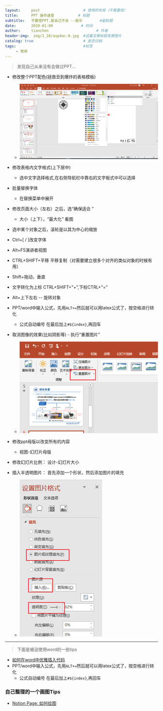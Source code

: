 ```yaml
---
layout:     post                    # 使用的布局（不需要改）
title:      PPT 操作速查           # 标题 
subtitle:   不要怪PPT.是自己不会 --振华        #副标题
date:       2020-01-09             # 时间
author:     tianchen                      # 作者
header-img:  img/1_28/aspdac-0.jpg  #这篇文章标题背景图片  
catalog: true                       # 是否归档
tags:                               #标签
     - 常用
---
```


> 发现自己从来没有会做过PPT...

* 修改整个PPT配色(拯救丑到爆炸的表格模板)
	* ![](https://github.com/A-suozhang/MyPicBed/raw/master/img/20200109114658.png)
* 修改表格内文字格式(上下居中)
	* 选中文字选择格式,在右侧导航栏中靠右的文字板式中可以选择
* 批量替换字体
	* 在替换菜单中展开
* 修改页面大小（左右）之后，选“确保适合	”
  * 大小（上下），“最大化” 看图
* 选中某个对象之后，滚轮是以其为中心的缩放
* Ctrl+[ / ]改变字体
* Alt+F5演讲者视图
* CTRL+SHIFT+平移 平移复制（对需要建立很多个对齐的类似对象的时候有用）
* Shift+拖动，垂直
* 文字转化为上标 CTRL+SHIFT+"+",下标CTRL+"="
* Alt+上下左右 -- 旋转对象
* PPT/word中输入公式，先用```ALT+=```然后就可以用latex公式了，按空格进行转化
	* 公式自动编号 在最后加上```#${index}```,再回车
* 取消图像的效果(比如阴影等) - 执行“重置图片”
	* ![](https://github.com/A-suozhang/MyPicBed/raw/master//img/20200525224754.png)
* 修改ppt母版以改变所有的内容
	* 视图-幻灯片母版 
* 修改幻灯片比例： 设计-幻灯片大小

* 插入半透明图片： 首先添加一个形状，然后添加图片的填充
	- ![](https://github.com/A-suozhang/MyPicBed/raw/master//img/20211115122517.png)

---

> 下面是被迫使用word的一些tips

* [如何在word中优雅插入代码](https://blog.csdn.net/qq_23599965/article/details/79746616)
* PPT/word中输入公式，先用```ALT+=```然后就可以用latex公式了，按空格进行转化
	* 公式自动编号 在最后加上```#${index}```,再回车


### 自己整理的一个画图Tips

- [Notion Page: 如何绘图](https://cuddly-sandal-df1.notion.site/How2Plot-fb73498fd5df46f2acc7517c46c48359)

